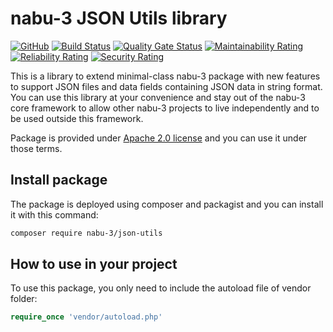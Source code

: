 # nabu-3 JSON Utils library
[![GitHub](https://img.shields.io/github/license/nabu-3/json-utils.svg)](https://opensource.org/licenses/Apache-2.0)
[![Build Status](https://travis-ci.org/nabu-3/json-utils.svg?branch=master)](https://travis-ci.org/nabu-3/json-utils)
[![Quality Gate Status](https://sonarcloud.io/api/project_badges/measure?project=nabu-3_json-utils&metric=alert_status)](https://sonarcloud.io/dashboard?id=nabu-3_json-utils)
[![Maintainability Rating](https://sonarcloud.io/api/project_badges/measure?project=nabu-3_json-utils&metric=sqale_rating)](https://sonarcloud.io/dashboard?id=nabu-3_json-utils)
[![Reliability Rating](https://sonarcloud.io/api/project_badges/measure?project=nabu-3_json-utils&metric=reliability_rating)](https://sonarcloud.io/dashboard?id=nabu-3_json-utils)
[![Security Rating](https://sonarcloud.io/api/project_badges/measure?project=nabu-3_json-utils&metric=security_rating)](https://sonarcloud.io/dashboard?id=nabu-3_json-utils)

This is a library to extend minimal-class nabu-3 package with new features to support JSON files and data fields containing JSON data in string format. You can use this library at your convenience and stay out of the nabu-3 core framework to allow other nabu-3 projects to live independently and to be used outside this framework.

Package is provided under [Apache 2.0 license](https://github.com/nabu-3/json-utils/blob/master/LICENSE) and you can use it under those terms.
## Install package
The package is deployed using composer and packagist and you can install it with this command:
```sh
composer require nabu-3/json-utils
```
## How to use in your project
To use this package, you only need to include the autoload file of vendor folder:
```php
require_once 'vendor/autoload.php'
```
